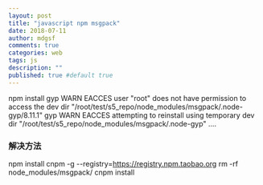 ```yaml
---
layout: post
title: "javascript npm msgpack"
date: 2018-07-11
author: mdgsf
comments: true
categories: web
tags: js
description: ""
published: true #default true
---
```


npm install 
gyp WARN EACCES user "root" does not have permission to access the dev dir "/root/test/s5_repo/node_modules/msgpack/.node-gyp/8.11.1"
gyp WARN EACCES attempting to reinstall using temporary dev dir "/root/test/s5_repo/node_modules/msgpack/.node-gyp"
....

### 解决方法

npm install cnpm -g --registry=https://registry.npm.taobao.org
rm -rf node_modules/msgpack/
cnpm install
